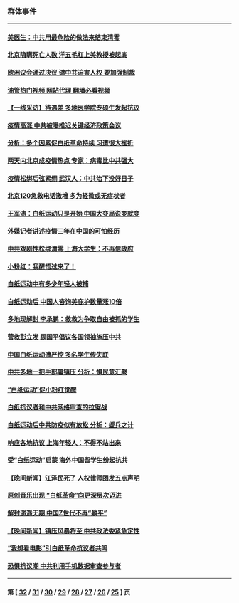 ### 群体事件
---
#### [美医生：中共用最危险的做法来结束清零](../../pages/ncid279/n13889983.md?12240045) 
#### [北京隐瞒死亡人数 洋五毛杠上美教授被起底](../../pages/ncid279/n13886904.md?12240045) 
#### [欧洲议会通过决议 谴中共迫害人权 要加强制裁](../../pages/ncid279/n13885670.md?12240045) 
#### [油管热门视频 网站代理 翻墙必看视频](http://138.2.39.72:81/youtube.html?epic-marker?12240045)
#### [【一线采访】待遇差 多地医学院专硕生发起抗议](../../pages/ncid279/n13883914.md?12240045) 
#### [疫情高涨 中共被曝推迟关键经济政策会议](../../pages/ncid279/n13884170.md?12240045) 
#### [分析：多个因素促白纸革命持续 习遭很大挫折](../../pages/ncid279/n13872455.md?12240045) 
#### [两天内北京成疫情热点 专家：病毒比中共强大](../../pages/ncid279/n13883440.md?12240045) 
#### [疫情松绑后弦紧绷 武汉人：中共治下没好日子](../../pages/ncid279/n13882348.md?12240045) 
#### [北京120急救电话激增 多为轻微或无症状者](../../pages/ncid279/n13882340.md?12240045) 
#### [王军涛：白纸运动只是开始 中国大变局说变就变](../../pages/ncid279/n13882183.md?12240045) 
#### [外媒记者讲述疫情三年在中国的可怕经历](../../pages/ncid279/n13881853.md?12240045) 
#### [中共戏剧性松绑清零 上海大学生：不再信政府](../../pages/ncid279/n13880836.md?12240045) 
#### [小粉红：我醒悟过来了！](../../pages/ncid279/n13881756.md?12240045) 
#### [白纸运动中有多少年轻人被捕](../../pages/ncid279/n13881065.md?12240045) 
#### [白纸运动后 中国人咨询美庇护数量涨10倍](../../pages/ncid279/n13881172.md?12240045) 
#### [多地现解封 李承鹏：救救为争取自由被抓的学生](../../pages/ncid279/n13876918.md?12240045) 
#### [营救彭立发 顾国平倡议各国领袖施压中共](../../pages/ncid279/n13878701.md?12240045) 
#### [中国白纸运动遭严控 多名学生传失联](../../pages/ncid279/n13878652.md?12240045) 
#### [中共多地一把手部署镇压 分析：惧民意汇聚](../../pages/ncid279/n13878085.md?12240045) 
#### [“白纸运动”促小粉红觉醒](../../pages/ncid279/n13877842.md?12240045) 
#### [白纸抗议者和中共网络审查的拉锯战](../../pages/ncid279/n13877688.md?12240045) 
#### [白纸运动后中共防疫似有放松 分析：缓兵之计](../../pages/ncid279/n13877425.md?12240045) 
#### [响应各地抗议 上海年轻人：不得不站出来](../../pages/ncid279/n13876261.md?12240045) 
#### [受“白纸运动”启蒙 海外中国留学生纷起抗共](../../pages/ncid279/n13876919.md?12240045) 
#### [【晚间新闻】江泽民死了 人权律师团发五点声明](../../pages/ncid279/n13876603.md?12240045) 
#### [原创音乐出现 “白纸革命”向更深层次迈进](../../pages/ncid279/n13876509.md?12240045) 
#### [解封遥遥无期 中国Z世代不再“躺平”](../../pages/ncid279/n13876294.md?12240045) 
#### [【晚间新闻】镇压风暴将至 中共政法委紧急定性](../../pages/ncid279/n13875432.md?12240045) 
#### [“我想看电影”引白纸革命抗议者共鸣](../../pages/ncid279/n13875742.md?12240045) 
#### [恐惧抗议潮 中共利用手机数据审查参与者](../../pages/ncid279/n13875552.md?12240045) 

---
#### 第 [ [32](./32.md?12240045) / [31](./31.md?12240045) / [30](./30.md?12240045) / [29](./29.md?12240045) / [28](./28.md?12240045) / [27](./27.md?12240045) / [26](./26.md?12240045) / [25](./25.md?12240045) ] 页
